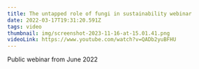 ```yaml
---
title: The untapped role of fungi in sustainability webinar
date: 2022-03-17T19:31:20.591Z
tags: video
thumbnail: img/screenshot-2023-11-16-at-15.01.41.png
videoLink: https://www.youtube.com/watch?v=QADb2yuBFHU
---
```

Public webinar from June 2022